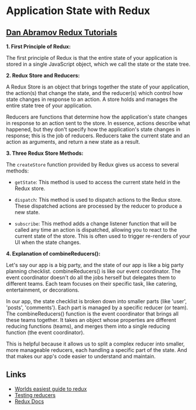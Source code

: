 # Application State with Redux

## [Dan Abramov Redux Tutorials]()

**1. First Principle of Redux:**

The first principle of Redux is that the entire state of your application is stored in a single JavaScript object, which we call the state or the state tree.

**2. Redux Store and Reducers:**

A Redux Store is an object that brings together the state of your application, the action(s) that change the state, and the reducer(s) which control how state changes in response to an action. A store holds and manages the entire state tree of your application.

Reducers are functions that determine how the application's state changes in response to an action sent to the store. In essence, actions describe what happened, but they don't specify how the application's state changes in response; this is the job of reducers. Reducers take the current state and an action as arguments, and return a new state as a result.

**3. Three Redux Store Methods:**

The `createStore` function provided by Redux gives us access to several methods:

- `getState`: This method is used to access the current state held in the Redux store.

- `dispatch`: This method is used to dispatch actions to the Redux store. These dispatched actions are processed by the reducer to produce a new state.

- `subscribe`: This method adds a change listener function that will be called any time an action is dispatched, allowing you to react to the current state of the store. This is often used to trigger re-renders of your UI when the state changes.

**4. Explanation of combineReducers():**

Let's say our app is a big party, and the state of our app is like a big party planning checklist. combineReducers() is like our event coordinator. The event coordinator doesn't do all the jobs herself but delegates them to different teams. Each team focuses on their specific task, like catering, entertainment, or decorations. 

In our app, the state checklist is broken down into smaller parts (like 'user', 'posts', 'comments'). Each part is managed by a specific reducer (or team). The combineReducers() function is the event coordinator that brings all these teams together. It takes an object whose properties are different reducing functions (teams), and merges them into a single reducing function (the event coordinator). 

This is helpful because it allows us to split a complex reducer into smaller, more manageable reducers, each handling a specific part of the state. And that makes our app's code easier to understand and maintain.

## Links
- [Worlds easiest guide to redux](https://medium.freecodecamp.org/understanding-redux-the-worlds-easiest-guide-to-beginning-redux-c695f45546f6)
- [Testing reducers](https://medium.com/@netxm/testing-redux-reducers-with-jest-6653abbfe3e1)
- [Redux Docs](https://redux.js.org/)